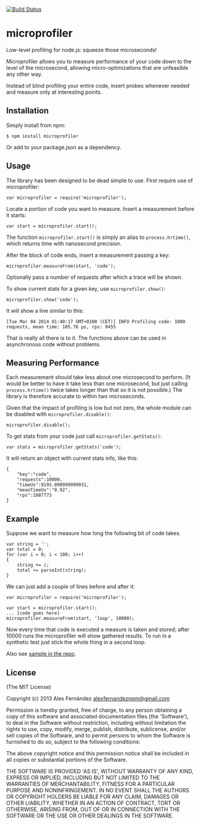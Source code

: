 
[![Build Status](https://secure.travis-ci.org/alexfernandez/microprofiler.png)](http://travis-ci.org/alexfernandez/microprofiler)

# microprofiler

Low-level profiling for node.js: squeeze those microseconds!

Microprofiler allows you to measure performance of your code down to the level of the microsecond,
allowing micro-optimizations that are unfeasible any other way.

Instead of blind profiling your entire code, insert probes whenever needed and measure only
at interesting points.

## Installation

Simply install from npm:

    $ npm install microprofiler

Or add to your package.json as a dependency.

## Usage

The library has been designed to be dead simple to use.
First require use of microprofiler:

    var microprofiler = require('microprofiler');

Locate a portion of code you want to measure. Insert a measurement before it starts:

    var start = microprofiler.start();

The function `microprofiler.start()` is simply an alias to `process.hrtime()`,
which returns time with nanosecond precision.

After the block of code ends, insert a measurement passing a key:

    microprofiler.measureFrom(start, 'code');

Optionally pass a number of requests after which a trace will be shown.

To show current stats for a given key, use `microprofiler.show()`:

    microprofiler.show('code');

It will show a line similar to this:

    [Tue Mar 04 2014 01:40:17 GMT+0100 (CET)] INFO Profiling code: 1000 requests, mean time: 105.76 µs, rps: 9455

That is really all there is to it.
The functions above can be used in asynchronous code without problems.

## Measuring Performance

Each measurement should take less about one microsecond to perform.
(It would be better to have it take less than one microsecond,
but just calling `process.hrtime()` twice takes longer than that
so it is not possible.)
The library is therefore accurate to within two microseconds.

Given that the impact of profiling is low but not zero, the whole module
can be disabled with `microprofiler.disable()`:

    microprofiler.disable();

To get stats from your code just call `microprofiler.getStats()`:

    var stats = microprofiler.getStats('code');

It will return an object with current stats info, like this:

    {
        "key":"code",
        "requests":10000,
        "timeUs":9193.090999999931,
        "meanTimeUs":"0.92",
        "rps":1087773
    }

## Example

Suppose we want to measure how long the following bit of code takes.

    var string = '';
    var total = 0;
    for (var i = 0; i < 100; i++)
    {
        string += i;
        total += parseInt(string);
    }

We can just add a couple of lines before and after it:

    var microprofiler = require('microprofiler');

    var start = microprofiler.start();
    ... [code goes here]
    microprofiler.measureFrom(start, 'loop', 10000);

Now every time that code is executed a measure is taken and stored; after 10000 runs
the microprofiler will show gathered results.
To run in a synthetic test just stick the whole thing in a second loop.

Also see [sample in the repo](https://github.com/alexfernandez/microprofiler/blob/master/lib/sample.js).

## License

(The MIT License)

Copyright (c) 2013 Alex Fernández <alexfernandeznpm@gmail.com>

Permission is hereby granted, free of charge, to any person obtaining a copy of this software and associated documentation files (the 'Software'), to deal in the Software without restriction, including without limitation the rights to use, copy, modify, merge, publish, distribute, sublicense, and/or sell copies of the Software, and to permit persons to whom the Software is furnished to do so, subject to the following conditions:

The above copyright notice and this permission notice shall be included in all copies or substantial portions of the Software.

THE SOFTWARE IS PROVIDED 'AS IS', WITHOUT WARRANTY OF ANY KIND, EXPRESS OR IMPLIED, INCLUDING BUT NOT LIMITED TO THE WARRANTIES OF MERCHANTABILITY, FITNESS FOR A PARTICULAR PURPOSE AND NONINFRINGEMENT. IN NO EVENT SHALL THE AUTHORS OR COPYRIGHT HOLDERS BE LIABLE FOR ANY CLAIM, DAMAGES OR OTHER LIABILITY, WHETHER IN AN ACTION OF CONTRACT, TORT OR OTHERWISE, ARISING FROM, OUT OF OR IN CONNECTION WITH THE SOFTWARE OR THE USE OR OTHER DEALINGS IN THE SOFTWARE.

